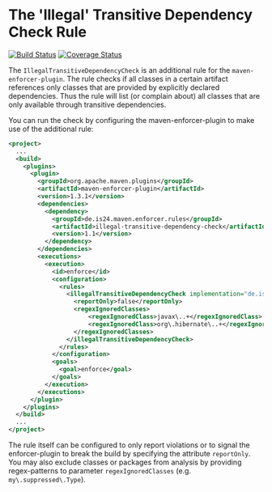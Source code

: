 The 'Illegal' Transitive Dependency Check Rule
==============================================

[![Build Status](https://travis-ci.org/ImmobilienScout24/illegal-transitive-dependency-check.svg?branch=master)](https://travis-ci.org/ImmobilienScout24/illegal-transitive-dependency-check)
[![Coverage Status](https://img.shields.io/coveralls/ImmobilienScout24/illegal-transitive-dependency-check.svg?branch=master)](https://coveralls.io/r/ImmobilienScout24/illegal-transitive-dependency-check)

The `IllegalTransitiveDependencyCheck` is an additional rule for the `maven-enforcer-plugin`. The rule checks if 
all classes in a certain artifact references only classes that are provided by explicitly declared dependencies. 
Thus the rule will list (or complain about) all classes that are only available through transitive dependencies.

You can run the check by configuring the maven-enforcer-plugin to make use of the additional rule:


```xml
<project>
  ...
  <build>
    <plugins>
      <plugin>
        <groupId>org.apache.maven.plugins</groupId>
        <artifactId>maven-enforcer-plugin</artifactId>
        <version>1.3.1</version>
        <dependencies>
          <dependency>
            <groupId>de.is24.maven.enforcer.rules</groupId>
            <artifactId>illegal-transitive-dependency-check</artifactId>
            <version>1.1</version>
          </dependency>
        </dependencies>
        <executions>
          <execution>
            <id>enforce</id>
            <configuration>
              <rules>
                <illegalTransitiveDependencyCheck implementation="de.is24.maven.enforcer.rules.IllegalTransitiveDependencyCheck">
                  <reportOnly>false</reportOnly>
                  <regexIgnoredClasses>
                      <regexIgnoredClass>javax\..+</regexIgnoredClass>
                      <regexIgnoredClass>org\.hibernate\..+</regexIgnoredClass>
                  </regexIgnoredClasses>
                </illegalTransitiveDependencyCheck>
              </rules>
            </configuration>
            <goals>
              <goal>enforce</goal>
            </goals>
          </execution>
        </executions>
      </plugin>
    </plugins>
  </build>
  ...
</project>
```

The rule itself can be configured to only report violations or to signal the enforcer-plugin to break the build by 
specifying the attribute `reportOnly`. You may also exclude classes or packages from analysis by providing 
regex-patterns to parameter `regexIgnoredClasses` (e.g. `my\.suppressed\.Type`).


